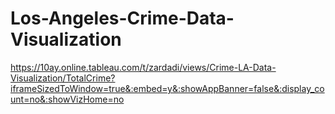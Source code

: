 # Los-Angeles-Crime-Data-Visualization

https://10ay.online.tableau.com/t/zardadi/views/Crime-LA-Data-Visualization/TotalCrime?iframeSizedToWindow=true&:embed=y&:showAppBanner=false&:display_count=no&:showVizHome=no 
